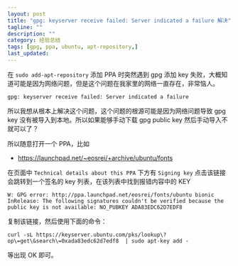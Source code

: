 ```yaml
---
layout: post
title: "gpg: keyserver receive failed: Server indicated a failure 解决"
tagline: ""
description: ""
category: 经验总结
tags: [gpg, ppa, ubuntu, apt-repository,]
last_updated:
---
```


在 `sudo add-apt-repository` 添加 PPA 时突然遇到 gpg 添加 key 失败，大概知道可能是因为网络问题，但是这个问题在我家里的网络一直存在，非常恼人。

	gpg: keyserver receive failed: Server indicated a failure

所以我想从根本上解决这个问题，这个问题的根源可能是因为网络问题导致 gpg key 没有被导入到本地。所以如果能够手动下载 gpg public key 然后手动导入不就可以了？

所以随意打开一个 PPA，比如

- <https://launchpad.net/~eosrei/+archive/ubuntu/fonts>

在页面中 `Technical details about this PPA` 下方有 `Signing key` 点击该链接会跳转到一个签名的 key 列表，在该列表中找到报错内容中的 KEY

	W: GPG error: http://ppa.launchpad.net/eosrei/fonts/ubuntu bionic InRelease: The following signatures couldn't be verified because the public key is not available: NO_PUBKEY ADA83EDC62D7EDF8

复制该链接，然后使用下面的命令：

	curl -sL https://keyserver.ubuntu.com/pks/lookup\?op\=get\&search\=0xada83edc62d7edf8  | sudo apt-key add -

等出现 OK 即可。


